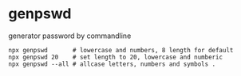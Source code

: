 # genpswd

generator password by commandline

```shell
npx genpswd       # lowercase and numbers, 8 length for default
npx genpswd 20    # set length to 20, lowercase and numberic
npx genpswd --all # allcase letters, numbers and symbols .
```
